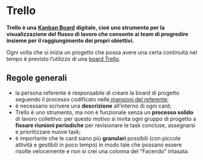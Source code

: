 # Trello

**Trello è una** [**Kanban Board**](https://www.youtube.com/watch?v=6lGQIlnHUww) **digitale, cioè uno strumento per la visualizzazione del flusso di lavoro che consente ai team di progredire insieme per il raggiungimento dei propri obiettivi.**

Ogni volta che si inizia un progetto che possa avere una certa continuità nel tempo è previsto l’utilizzo di una [board Trello](https://trello.com/w/ecosistemica1/home).

## Regole generali

* la persona referente è responsabile di creare la board di progetto seguendo il processo codificato nelle[ mansioni del referente](broken-reference);
* è necessario scrivere una **descrizione** all’interno di ogni card;
* Trello è uno strumento, ma non è funzionale senza un **processo solido** di lavoro collettivo: per questo motivo si invita ogni gruppo di progetto a **fissare riunioni periodiche** per revisionare le task concluse, assegnarsi e prioritizzare nuove task;
* è importante che le card siano più **granulari** possibili (con piccole attività e gestibili in poco tempo) in modo tale che possano essere risolte velocemente e non si crei una colonna del “Facendo” intasata.
